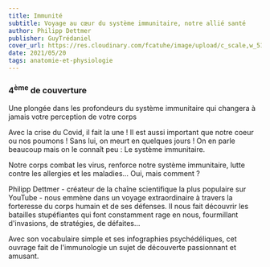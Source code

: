 ```yaml
---
title: Immunité
subtitle: Voyage au cœur du système immunitaire, notre allié santé
author: Philipp Dettmer
publisher: GuyTrédaniel
cover_url: https://res.cloudinary.com/fcatuhe/image/upload/c_scale,w_512/v1711899163/raphaele-rodellar.fr/bibliotheque/9782813226297.jpg
date: 2021/05/20
tags: anatomie-et-physiologie
---
```


### 4<sup>ème</sup> de couverture

Une plongée dans les profondeurs du système immunitaire qui changera à jamais votre perception de votre corps

Avec la crise du Covid, il fait la une !
Il est aussi important que notre coeur ou nos poumons !
Sans lui, on meurt en quelques jours !
On en parle beaucoup mais on le connaît peu :
Le système immunitaire.

Notre corps combat les virus, renforce notre système immunitaire, lutte contre les allergies et les maladies... Oui, mais comment ?

Philipp Dettmer - créateur de la chaîne scientifique la plus populaire sur YouTube - nous emmène dans un voyage extraordinaire à travers la forteresse du corps humain et de ses défenses. Il nous fait découvrir les batailles stupéfiantes qui font constamment rage en nous, fourmillant d'invasions, de stratégies, de défaites...

Avec son vocabulaire simple et ses infographies psychédéliques, cet ouvrage fait de l'immunologie un sujet de découverte passionnant et amusant.

